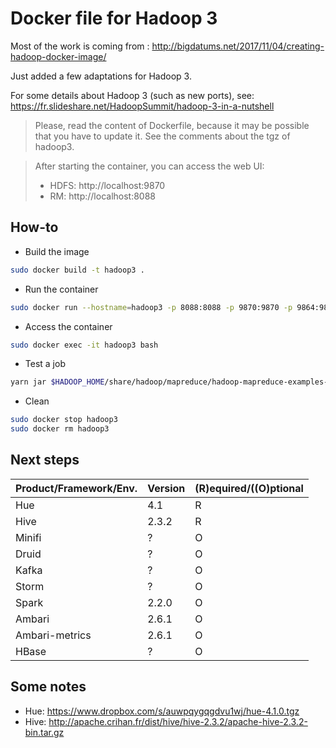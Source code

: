 # Docker file for Hadoop 3

Most of the work is coming from : http://bigdatums.net/2017/11/04/creating-hadoop-docker-image/

Just added a few adaptations for Hadoop 3.

For some details about Hadoop 3 (such as new ports), see: https://fr.slideshare.net/HadoopSummit/hadoop-3-in-a-nutshell

> Please, read the content of Dockerfile, because it may be possible that you have to update it.
> See the comments about the tgz of hadoop3.

> After starting the container, you can access the web UI:
> * HDFS: http://localhost:9870
> * RM: http://localhost:8088


## How-to

* Build the image
```sh
sudo docker build -t hadoop3 .
```


* Run the container
```sh
sudo docker run --hostname=hadoop3 -p 8088:8088 -p 9870:9870 -p 9864:9864 -p 19888:19888 -p 8042:8042 --name hadoop3 -d hadoop3
```

* Access the container
```sh
sudo docker exec -it hadoop3 bash
```

* Test a job
```sh
yarn jar $HADOOP_HOME/share/hadoop/mapreduce/hadoop-mapreduce-examples-3.0.0.jar pi 10 100
```

* Clean
```sh
sudo docker stop hadoop3 
sudo docker rm hadoop3 
```

## Next steps

| Product/Framework/Env. | Version | (R)equired/((O)ptional |
| --- | --- | --- |
| Hue | 4.1 | R |
| Hive | 2.3.2 | R |
| Minifi | ? | O |
| Druid | ? | O |
| Kafka | ? | O |
| Storm | ? | O |
| Spark | 2.2.0 | O |
| Ambari | 2.6.1 | O |
| Ambari-metrics | 2.6.1 | O |
| HBase | ? | O |


## Some notes

* Hue: https://www.dropbox.com/s/auwpqygqgdvu1wj/hue-4.1.0.tgz
* Hive: http://apache.crihan.fr/dist/hive/hive-2.3.2/apache-hive-2.3.2-bin.tar.gz
